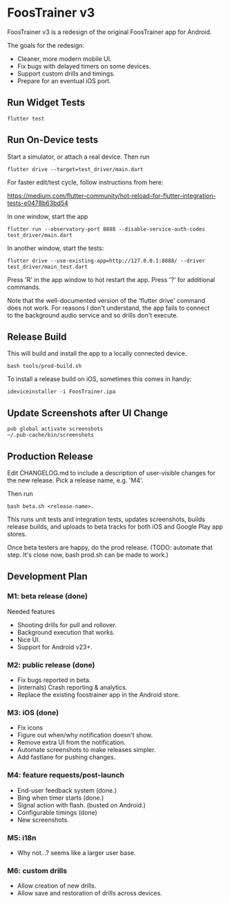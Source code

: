 # FoosTrainer v3

FoosTrainer v3 is a redesign of the original FoosTrainer app for Android.

The goals for the redesign:

* Cleaner, more modern mobile UI.
* Fix bugs with delayed timers on some devices.
* Support custom drills and timings.
* Prepare for an eventual iOS port.

## Run Widget Tests

```
flutter test
```

## Run On-Device tests

Start a simulator, or attach a real device. Then run

```
flutter drive --target=test_driver/main.dart
```

For faster edit/test cycle, follow instructions from here:

https://medium.com/flutter-community/hot-reload-for-flutter-integration-tests-e0478b63bd54

In one window, start the app
```
flutter run --observatory-port 8888 --disable-service-auth-codes test_driver/main.dart
```

In another window, start the tests:
```
flutter drive --use-existing-app=http://127.0.0.1:8888/ --driver test_driver/main_test.dart
```

Press 'R' in the app window to hot restart the app. Press '?' for additional commands.

Note that the well-documented version of the 'flutter drive' command  
does not work. For reasons I don't understand, the app fails to connect  
to the background audio service and so drills don't execute.

## Release Build

This will build and install the app to a locally connected device.

```
bash tools/prod-build.sh
```

To install a release build on iOS, sometimes this comes in handy:

```
ideviceinstaller -i FoosTrainer.ipa
```

## Update Screenshots after UI Change

```
pub global activate screenshots
~/.pub-cache/bin/screenshots
```


## Production Release

Edit CHANGELOG.md to include a description of user-visible changes
for the new release. Pick a release name, e.g. 'M4'.

Then run

```
bash beta.sh <release-name>.
```

This runs unit tests and integration tests, updates screenshots,
builds release builds, and uploads to beta tracks for both iOS
and Google Play app stores.

Once beta testers are happy, do the prod release. (TODO: automate
that step. It's close now, bash prod.sh <release-name> can be made
to work.)

## Development Plan

### M1: beta release (done)

Needed features

* Shooting drills for pull and rollover.
* Background execution that works.
* Nice UI.
* Support for Android v23+.

### M2: public release (done)

* Fix bugs reported in beta.
* (internals) Crash reporting & analytics.
* Replace the existing foostrainer app in the Android store.

### M3: iOS (done)

* Fix icons
* Figure out when/why notification doesn't show.
* Remove extra UI from the notification.
* Automate screenshots to make releases simpler.
* Add fastlane for pushing changes.

### M4: feature requests/post-launch

* End-user feedback system (done.)
* Bing when timer starts (done.)
* Signal action with flash. (busted on Android.)
* Configurable timings (done)
* New screenshots.

### M5: i18n

* Why not...? seems like a larger user base.

### M6: custom drills

* Allow creation of new drills.
* Allow save and restoration of drills across devices.


